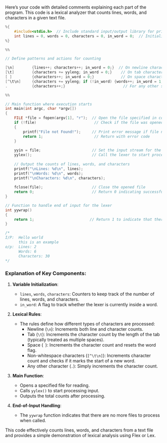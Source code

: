 Here’s your code with detailed comments explaining each part of the program. This code is a lexical analyzer that counts lines, words, and characters in a given text file.

```c
%{
    #include<stdio.h>  // Include standard input/output library for printf function
    int lines = 0, words = 0, characters = 0, in_word = 0;  // Initialize counters for lines, words, characters, and in-word flag
%}

%%

// Define patterns and actions for counting

[\n]        {lines++; characters++; in_word = 0;}  // On newline character: increment line count and character count; reset in-word flag
[\t]        {characters += yyleng; in_word = 0;}    // On tab character: increment character count by length of tab; reset in-word flag
[ ]         {characters++; in_word = 0;}            // On space character: increment character count; reset in-word flag
[^\t\n]     {characters += yyleng; if (!in_word) {words++; in_word = 1;}}  // For any other character: increment character count by length; if not already in a word, increment word count and set in-word flag
.           {characters++;}                          // For any other single character (not matched above): just increment character count

%%

// Main function where execution starts
int main(int argc, char *argv[])
{
    FILE *file = fopen(argv[1], "r");  // Open the file specified in command line argument for reading
    if (!file)                          // Check if the file was opened successfully
    {
        printf("File not Found!");     // Print error message if file not found
        return 1;                       // Return with error code
    }
    
    yyin = file;                       // Set the input stream for the lexer to the opened file
    yylex();                           // Call the lexer to start processing the input file
    
    // Output the counts of lines, words, and characters
    printf("\nLines: %d\n", lines);
    printf("\nWords: %d\n", words);
    printf("\nCharacters: %d\n", characters);
    
    fclose(file);                      // Close the opened file
    return 0;                          // Return 0 indicating successful execution
}

// Function to handle end of input for the lexer
int yywrap()
{
    return 1;                         // Return 1 to indicate that there are no more files to process
}

/*
I/P:  Hello world
      this is an example
o/p:  Lines: 2
      Words: 6
      Characters: 30
*/
```

### Explanation of Key Components:

1. **Variable Initialization**:
   - `lines`, `words`, `characters`: Counters to keep track of the number of lines, words, and characters.
   - `in_word`: A flag to track whether the lexer is currently inside a word.

2. **Lexical Rules**:
   - The rules define how different types of characters are processed:
     - Newline (`\n`): Increments both line and character counts.
     - Tab (`\t`): Increments the character count by the length of the tab (typically treated as multiple spaces).
     - Space (` `): Increments the character count and resets the word flag.
     - Non-whitespace characters (`[^\t\n]`): Increments character count and checks if it marks the start of a new word.
     - Any other character (`.`): Simply increments the character count.

3. **Main Function**:
   - Opens a specified file for reading.
   - Calls `yylex()` to start processing input.
   - Outputs the total counts after processing.

4. **End-of-Input Handling**:
   - The `yywrap` function indicates that there are no more files to process when called.

This code effectively counts lines, words, and characters from a text file and provides a simple demonstration of lexical analysis using Flex or Lex.